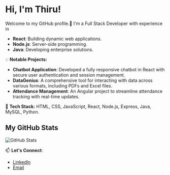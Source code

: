 # Hi, I'm Thiru!

Welcome to my GitHub profile.🚀 I'm a Full Stack Developer with experience in

- **React**: Building dynamic web applications.
- **Node.js**: Server-side programming.
- **Java**: Developing enterprise solutions.

💡 **Notable Projects:**
- **Chatbot Application**: Developed a fully responsive chatbot in React with secure user authentication and session management.
- **DataGenius**: A comprehensive tool for interacting with data across various formats, including PDFs and Excel files.
- **Attendance Management**: An Angular project to streamline attendance tracking with real-time updates.

🔧 **Tech Stack:** HTML, CSS, JavaScript, React, Node.js, Express, Java, MySQL, Python.


## My GitHub Stats

![GitHub Stats](https://github-readme-stats.vercel.app/api?username=Thiru110&show_icons=true&count_private=true&hide_title=true&theme=dark)


📫 **Let's Connect**:
- [LinkedIn](https://www.linkedin.com/in/thiru110/)
- [Email](mailto:thiruma5133@gmail.com)
